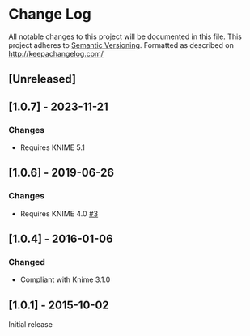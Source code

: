 # Change Log
All notable changes to this project will be documented in this file.
This project adheres to [Semantic Versioning](http://semver.org/).
Formatted as described on http://keepachangelog.com/

## [Unreleased]

## [1.0.7] - 2023-11-21

### Changes

- Requires KNIME 5.1

## [1.0.6] - 2019-06-26

### Changes

- Requires KNIME 4.0 [#3](https://github.com/3D-e-Chem/knime-modified-tanimoto/issues/3)

## [1.0.4] - 2016-01-06

### Changed

- Compliant with Knime 3.1.0


## [1.0.1] - 2015-10-02

Initial release


